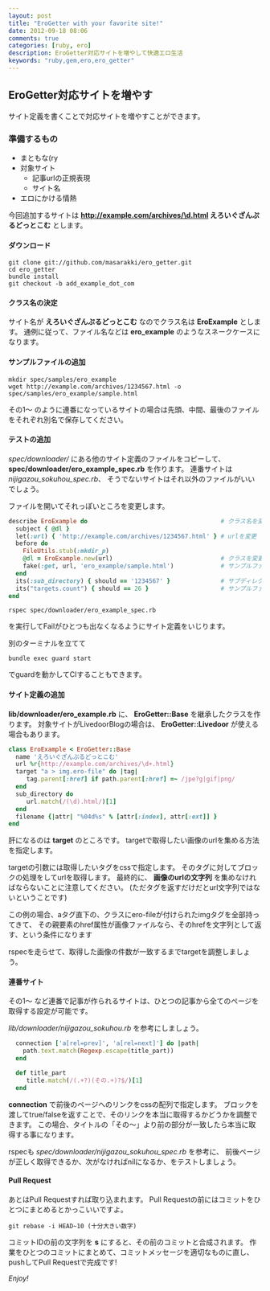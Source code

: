 ```yaml
---
layout: post
title: "EroGetter with your favorite site!"
date: 2012-09-18 08:06
comments: true
categories: [ruby, ero]
description: EroGetter対応サイトを増やして快適エロ生活
keywords: "ruby,gem,ero,ero_getter"
---
```


## EroGetter対応サイトを増やす

サイト定義を書くことで対応サイトを増やすことができます。

### 準備するもの
- まともな(ry
- 対象サイト
  - 記事urlの正規表現
  - サイト名
- エロにかける情熱

今回追加するサイトは **http://example.com/archives/\d.html えろいぐざんぷるどっとこむ** とします。

#### ダウンロード


    git clone git://github.com/masarakki/ero_getter.git
    cd ero_getter
    bundle install
    git checkout -b add_example_dot_com


#### クラス名の決定
サイト名が **えろいぐざんぷるどっとこむ** なのでクラス名は **EroExample** とします。
通例に従って、ファイル名などは **ero_example** のようなスネークケースになります。

#### サンプルファイルの追加

    mkdir spec/samples/ero_example
    wget http://example.com/archives/1234567.html -o spec/samples/ero_example/sample.html

その1〜 のように連番になっているサイトの場合は先頭、中間、最後のファイルをそれぞれ別名で保存してください。

#### テストの追加
*spec/downloader/* にある他のサイト定義のファイルをコピーして、
**spec/downloader/ero_example_spec.rb** を作ります。
連番サイトは *nijigazou_sokuhou_spec.rb*、 そうでないサイトはそれ以外のファイルがいいでしょう。

ファイルを開いてそれっぽいところを変更します。

```ruby
describe EroExample do                                     # クラス名を変更
  subject { @dl }
  let(:url) { 'http://example.com/archives/1234567.html' } # urlを変更
  before do
    FileUtils.stub(:mkdir_p)
    @dl = EroExample.new(url)                              # クラスを変更
    fake(:get, url, 'ero_example/sample.html')             # サンプルファイルを変更
  end
  its(:sub_directory) { should == '1234567' }              # サブディレクトリ名を変更
  its("targets.count") { should == 26 }                    # サンプルファイルの画像数に変更
end
```

    rspec spec/downloader/ero_example_spec.rb

を実行してFailがひとつも出なくなるようにサイト定義をいじります。

別のターミナルを立てて

    bundle exec guard start

でguardを動かしてCIすることもできます。

#### サイト定義の追加

**lib/downloader/ero_example.rb** に、 **EroGetter::Base** を継承したクラスを作ります。
対象サイトがLivedoorBlogの場合は、 **EroGetter::Livedoor** が使える場合もあります。

```ruby
class EroExample < EroGetter::Base
  name 'えろいぐざんぷるどっとこむ'
  url %r{http://example.com/archives/\d+.html}
  target "a > img.ero-file" do |tag|
     tag.parent[:href] if path.parent[:href] =~ /jpe?g|gif|png/
  end
  sub_directory do
     url.match(/(\d).html/)[1]
  end
  filename {|attr| "%04d%s" % [attr[:index], attr[:ext]] }
end
```

肝になるのは **target** のところです。
targetで取得したい画像のurlを集める方法を指定します。

targetの引数には取得したいタグをcssで指定します。
そのタグに対してブロックの処理をしてurlを取得します。
最終的に、 **画像のurlの文字列** を集めなければならないことに注意してください。
(ただタグを返すだけだとurl文字列ではないということです)

この例の場合、aタグ直下の、クラスにero-fileが付けられたimgタグを全部持ってきて、
その親要素のhref属性が画像ファイルなら、そのhrefを文字列として返す、という条件になります

rspecを走らせて、取得した画像の件数が一致するまでtargetを調整しましょう。

#### 連番サイト
その1〜 など連番で記事が作られるサイトは、ひとつの記事から全てのページを取得する設定が可能です。

*lib/downloader/nijigazou_sokuhou.rb* を参考にしましょう。

```ruby
  connection ['a[rel=prev]', 'a[rel=next]'] do |path|
    path.text.match(Regexp.escape(title_part))
  end

  def title_part
     title.match(/(.+?)(その.+)?$/)[1]
  end
```

**connection** で前後のページへのリンクをcssの配列で指定します。
ブロックを渡してtrue/falseを返すことで、そのリンクを本当に取得するかどうかを調整できます。
この場合、タイトルの「その〜」より前の部分が一致したら本当に取得する事になります。

rspecも *spec/downloader/nijigazou_sokuhou_spec.rb* を参考に、
前後ページが正しく取得できるか、次がなければnilになるか、をテストしましょう。

#### Pull Request

あとはPull Requestすれば取り込まれます。
Pull Requestの前にはコミットをひとつにまとめるとかっこいいですよ。

    git rebase -i HEAD~10 (十分大きい数字)

コミットIDの前の文字列を **s** にすると、その前のコミットと合成されます。
作業をひとつのコミットにまとめて、コミットメッセージを適切なものに直し、
pushしてPull Requestで完成です!

*Enjoy!*
